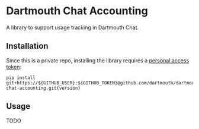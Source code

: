 # Dartmouth Chat Accounting

A library to support usage tracking in Dartmouth Chat.


## Installation

Since this is a private repo, installing the library requires a [personal access token](https://docs.github.com/en/authentication/keeping-your-account-and-data-secure/managing-your-personal-access-tokens#creating-a-token):

```
pip install git+https://${GITHUB_USER}:${GITHUB_TOKEN}@github.com/dartmouth/dartmouth-chat-accounting.git{version}
```

## Usage

TODO